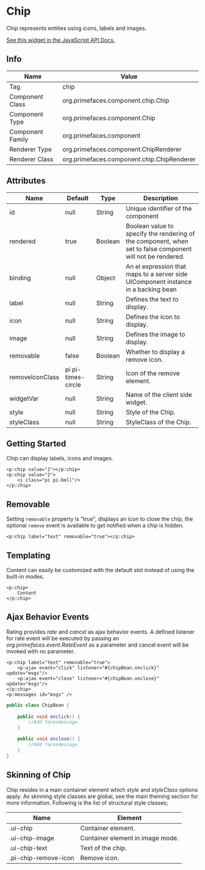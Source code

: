 # Chip

Chip represents entities using icons, labels and images.

[See this widget in the JavaScript API Docs.](../jsdocs/classes/primefaces.widget.chip.html)

## Info

| Name | Value |
| --- | --- |
| Tag | chip
| Component Class | org.primefaces.component.chip.Chip
| Component Type | org.primefaces.component.Chip
| Component Family | org.primefaces.component
| Renderer Type | org.primefaces.component.ChipRenderer
| Renderer Class | org.primefaces.component.chip.ChipRenderer

## Attributes

| Name | Default | Type | Description | 
| --- | --- | --- | --- |
| id | null | String | Unique identifier of the component
| rendered | true | Boolean | Boolean value to specify the rendering of the component, when set to false component will not be rendered.
| binding | null | Object | An el expression that maps to a server side UIComponent instance in a backing bean
| label	| null | String | Defines the text to display.
| icon | null | String | Defines the icon to display.
| image | null | String | Defines the image to display.
| removable | false | Boolean | Whether to display a remove icon.
| removeIconClass | pi pi-times-circle | String | Icon of the remove element.
| widgetVar | null | String | Name of the client side widget.
| style | null | String | Style of the Chip.
| styleClass | null | String | StyleClass of the Chip.

## Getting Started
Chip can display labels, icons and images.

```xhtml
<p:chip value="2"></p:chip>
<p:chip value="2">
    <i class="pi pi-bell"/>
</p:chip>
```

## Removable
Setting ```removable``` property is "true", displays an icon to close the chip, the optional ```remove``` event is 
available to get notified when a chip is hidden.

```xhtml
<p:chip label="text" removable="true"></p:chip>
```

## Templating
Content can easily be customized with the default slot instead of using the built-in modes.

```xhtml
<p:chip>
    Content
</p:chip>
```

## Ajax Behavior Events
Rating provides _rate_ and _cancel_ as ajax behavior events. A defined listener for rate event will be
executed by passing an _org.primefaces.event.RateEvent_ as a parameter and cancel event will be
invoked with no parameter.

```xhtml
<p:chip label="text" removable="true">
    <p:ajax event="click" listener="#{chipBean.onclick}" update="msgs"/>
    <p:ajax event="close" listener="#{chipBean.onclose}" update="msgs"/>
</p:chip>
<p:messages id="msgs" />
```
```java
public class ChipBean {
    
    public void onclick() {
        //Add facesmessage
    }

    public void onclose() {
        //Add facesmessage
    }
}
```

## Skinning of Chip
Chip resides in a main container element which _style_ and _styleClass_ options apply. As skinning
style classes are global, see the main theming section for more information. Following is the list of
structural style classes;

| Name | Element |
| --- | --- |
|.ui-chip | Container element.
|.ui-chip-image | Container element in image mode.
|.ui-chip-text | Text of the chip.
|.pi-chip-remove-icon | Remove icon.
